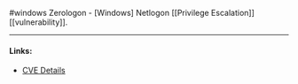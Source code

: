 #windows 
Zerologon - [Windows] Netlogon [[Privilege Escalation]] [[vulnerability]].

---
#### Links:
- [CVE Details](https://www.cvedetails.com/cve/CVE-2020-1472/)
